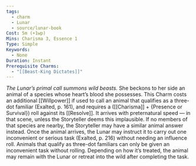 ```yaml
---
tags:
  - charm
  - Lunar
  - source/lunar-book
Cost: 5m (+1wp)
Mins: Charisma 3, Essence 1
Type: Simple
Keywords:
  - None
Duration: Instant
Prerequisite Charms:
  - "[[Beast-King Dictates]]"
---
```

*The Lunar’s primal call summons wild beasts.*
She beckons to her side an animal of a species whose heart’s blood she possesses. This Charm costs an additional [[Willpower]] if used to call an animal that qualifies as a three-dot familiar (Exalted, p. 161), and requires a ([[Charisma]] + {Presence or Survival}) roll against its [[Resolve]]. It arrives with preternatural speed — in that scene, unless the Storyteller deems this implausible. If no members of that species are nearby, the Storyteller may have a similar animal answer instead. Once the animal arrives, the Lunar may instruct it to carry out one inconvenient or serious task (Exalted, p. 216) without needing an influence roll. Animals that qualify as three-dot familiars can only be given an inconvenient task without rolling. Depending on how it’s treated, the animal may remain with the Lunar or retreat into the wild after completing the task.
